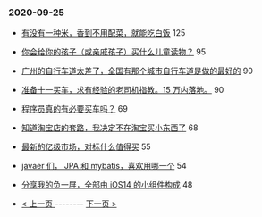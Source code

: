 ### 2020-09-25 
- [有没有一种米，香到不用配菜，就能吃白饭](https://www.v2ex.com/t/710297) 125
- [你会给你的孩子（或亲戚孩子）买什么儿童读物？](https://www.v2ex.com/t/710281) 95
- [广州的自行车道太差了，全国有那个城市自行车道是做的最好的](https://www.v2ex.com/t/710328) 90
- [准备十一买车，求有经验的老司机指教。15 万内落地。](https://www.v2ex.com/t/710375) 90
- [程序员真的有必要买车吗？](https://www.v2ex.com/t/710416) 69
- [知道淘宝店的套路，我决定不在淘宝买小东西了](https://www.v2ex.com/t/710312) 68
- [最新的亿级市场，对标什么值得买](https://www.v2ex.com/t/710327) 55
- [javaer 们， JPA 和 mybatis，喜欢用哪一个](https://www.v2ex.com/t/710385) 54
- [分享我的负一屏，全部由 iOS14 的小组件构成](https://www.v2ex.com/t/710285) 48 

- [ < 上一页 ](https://github.com/able8/v2ex-hot-record/blob/master/2020-09-24.md) -------- [ 下一页 > ](https://github.com/able8/v2ex-hot-record/blob/master/2020-09-26.md)